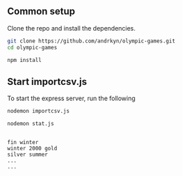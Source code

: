 ## Common setup

Clone the repo and install the dependencies.

```bash
git clone https://github.com/andrkyn/olympic-games.git
cd olympic-games
```

```bash
npm install
```

## Start importcsv.js

To start the express server, run the following

```bash - import athlete_events.csv to olympic_history.db
nodemon importcsv.js
```

```bash - creating a histogram with parameters
nodemon stat.js
```
```Parameters can be as follows:

fin winter
winter 2000 gold
silver summer
...
...
```


